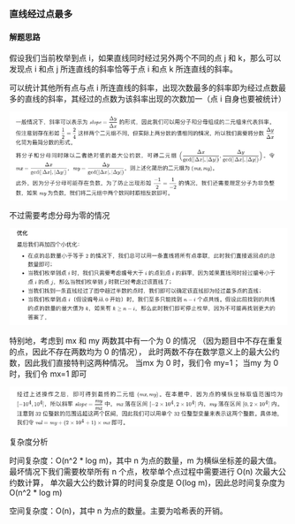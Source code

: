 ###   直线经过点最多

#### 解题思路
假设我们当前枚举到点 i，如果直线同时经过另外两个不同的点 j 和 k，那么可以发现点 i 和点 j 所连直线的斜率恰等于点 i 和点 k 所连直线的斜率。

可以统计其他所有点与点 i 所连直线的斜率，出现次数最多的斜率即为经过点数最多的直线的斜率，其经过的点数为该斜率出现的次数加一（点 i 自身也要被统计）

![avatar](./xielu.png)

不过需要考虑分母为零的情况

![avatar](./youhua.png)

特别地，考虑到 mx 和 my 两数其中有一个为 0 的情况
（因为题目中不存在重复的点，因此不存在两数均为 0 的情况），
此时两数不存在数学意义上的最大公约数，因此我们直接特判这两种情况。
当mx 为 0 时，我们令 my=1；
当my 为 0 时，我们令 mx=1 即可

![avatar](./alg.png)

复杂度分析

时间复杂度：O(n^2 * log m)，其中 n 为点的数量，m 为横纵坐标差的最大值。
最坏情况下我们需要枚举所有 n 个点，枚举单个点过程中需要进行 O(n) 次最大公约数计算，
单次最大公约数计算的时间复杂度是 O(log m)，因此总时间复杂度为 O(n^2 * log m)

空间复杂度：O(n)，其中 n 为点的数量。主要为哈希表的开销。